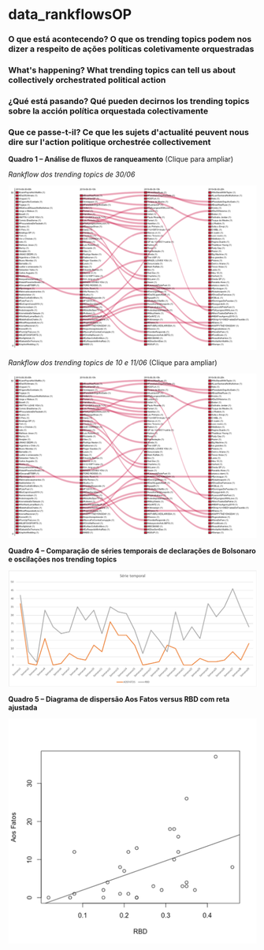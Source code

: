 # data_rankflowsOP

### O que está acontecendo? O que os trending topics podem nos dizer a respeito de ações políticas coletivamente orquestradas

### What's happening? What trending topics can tell us about collectively orchestrated political action

### ¿Qué está pasando? Qué pueden decirnos los trending topics sobre la acción política orquestada colectivamente

### Que ce passe-t-il? Ce que les sujets d'actualité peuvent nous dire sur l'action politique orchestrée collectivement


**Quadro 1 – Análise de fluxos de ranqueamento** (Clique para ampliar)

*Rankflow dos trending topics de 30/06*

![](rankflow1.png)

*Rankflow dos trending topics de 10 e 11/06* (Clique para ampliar)

![](rankflow1.png)

**Quadro 4 – Comparação de séries temporais de declarações de Bolsonaro e oscilações nos trending topics**

![](timeseries1.png)

**Quadro 5 – Diagrama de dispersão Aos Fatos versus RBD com reta ajustada**

![](lm1.png)
